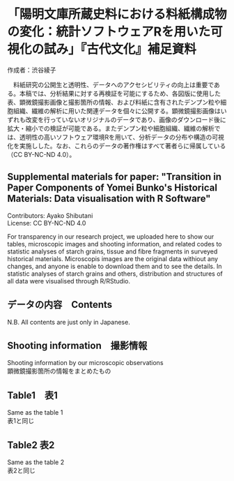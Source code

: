 # 「陽明文庫所蔵史料における料紙構成物の変化：統計ソフトウェアRを用いた可視化の試み」『古代文化』補足資料  

作成者：渋谷綾子  

　料紙研究の公開⽣と透明性、データへのアクセシビリティの向上は重要である。本稿では、分析結果に対する再検証を可能にするため、各図版に使⽤した表、顕微鏡撮影画像と撮影箇所の情報、および料紙に含有されたデンプン粒や細胞組織、繊維の解析に⽤いた関連データを個々に公開する。顕微鏡撮影画像はいずれも改変を⾏っていないオリジナルのデータであり、画像のダウンロード後に拡⼤・縮⼩での検証が可能である。またデンプン粒や細胞組織、繊維の解析では、透明性の⾼いソフトウェア環境Rを⽤いて、分析データの分布や構造の可視化を実施しした。なお、これらのデータの著作権はすべて著者らに帰属している（CC BY-NC-ND 4.0）。  
</p>

## **Supplemental materials for paper: "Transition in Paper Components of Yomei Bunko's Historical Materials: Data visualisation with R Software"**

Contributors: Ayako Shibutani  
License: CC BY-NC-ND 4.0  

For transparency in our research project, we uploaded here to show our tables, microscopic images and shooting information, and related codes to statistic analyses of starch grains, tissue and fibre fragments in surveyed historical materials. Microscopis images are the original data withiout any changes, and anyone is enable to download them and to see the details. In statistic analyses of starch grains and others, distribution and structures of all data were visualised through R/RStudio.  
</p>

## データの内容　Contents  

N.B. All contents are just only in Japanese.  

## Shooting information　撮影情報  

Shooting information by our microscopic observations  
顕微鏡撮影箇所の情報をまとめたもの  

## Table1　表1

Same as the table 1  
表1と同じ

## Table2  表2

Same as the table 2  
表2と同じ

